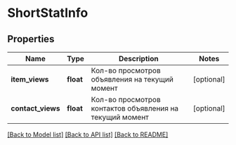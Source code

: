 # ShortStatInfo

## Properties
Name | Type | Description | Notes
------------ | ------------- | ------------- | -------------
**item_views** | **float** | Кол-во просмотров объявления на текущий момент | [optional] 
**contact_views** | **float** | Кол-во просмотров контактов объявления на текущий момент | [optional] 

[[Back to Model list]](../../README.md#documentation-for-models) [[Back to API list]](../../README.md#documentation-for-api-endpoints) [[Back to README]](../../README.md)

